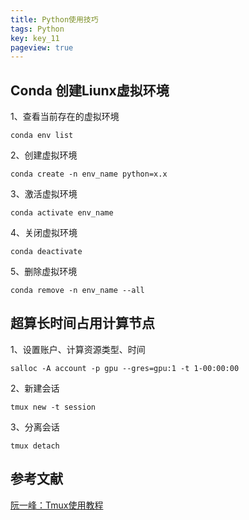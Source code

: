 ```yaml
---
title: Python使用技巧
tags: Python
key: key_11
pageview: true
---
```


## Conda 创建Liunx虚拟环境

1、查看当前存在的虚拟环境

`conda env list`

2、创建虚拟环境

`conda create -n env_name python=x.x`

3、激活虚拟环境

`conda activate env_name`

4、关闭虚拟环境

`conda deactivate`

5、删除虚拟环境

`conda remove -n env_name --all`

## 超算长时间占用计算节点

1、设置账户、计算资源类型、时间

`salloc -A account -p gpu --gres=gpu:1 -t 1-00:00:00`

2、新建会话

`tmux new -t session`

3、分离会话

`tmux detach`

## 参考文献

[阮一峰：Tmux使用教程](http://www.ruanyifeng.com/blog/2019/10/tmux.html)